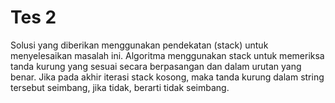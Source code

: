 # Tes 2
Solusi yang diberikan menggunakan pendekatan (stack) untuk menyelesaikan masalah ini. Algoritma menggunakan stack untuk memeriksa tanda kurung yang sesuai secara berpasangan dan dalam urutan yang benar. Jika pada akhir iterasi stack kosong, maka tanda kurung dalam string tersebut seimbang, jika tidak, berarti tidak seimbang.
